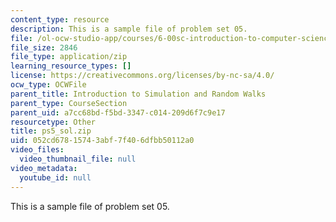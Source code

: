 ```yaml
---
content_type: resource
description: This is a sample file of problem set 05.
file: /ol-ocw-studio-app/courses/6-00sc-introduction-to-computer-science-and-programming-spring-2011/052cd67815743abf7f406dfbb50112a0_ps5_sol.zip
file_size: 2846
file_type: application/zip
learning_resource_types: []
license: https://creativecommons.org/licenses/by-nc-sa/4.0/
ocw_type: OCWFile
parent_title: Introduction to Simulation and Random Walks
parent_type: CourseSection
parent_uid: a7cc68bd-f5bd-3347-c014-209d6f7c9e17
resourcetype: Other
title: ps5_sol.zip
uid: 052cd678-1574-3abf-7f40-6dfbb50112a0
video_files:
  video_thumbnail_file: null
video_metadata:
  youtube_id: null
---
```

This is a sample file of problem set 05.